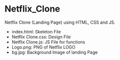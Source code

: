 # Netflix_Clone
Netflix Clone (Landing Page) using HTML, CSS and JS.

- index.html:        Skeleton File
- Netflix Clone.css: Design File
- Netflix Clone.js:  JS File for functions
- Logo.png:          PNG of Netflix LOGO
- bg.jpg:            Background Image of landing Page
